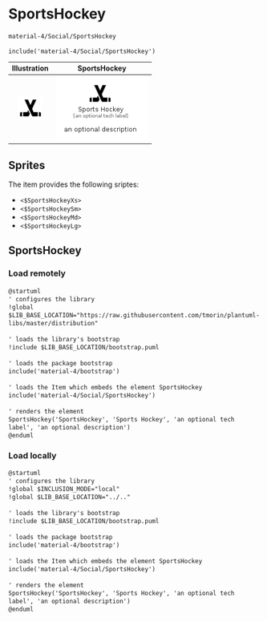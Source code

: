 # SportsHockey


```text
material-4/Social/SportsHockey
```

```text
include('material-4/Social/SportsHockey')
```



| Illustration | SportsHockey |
| :---: | :---: |
| ![illustration for Illustration](../../material-4/Social/SportsHockey.png) | ![illustration for SportsHockey](../../material-4/Social/SportsHockey.Local.png) |



## Sprites
The item provides the following sriptes:

- `<$SportsHockeyXs>`
- `<$SportsHockeySm>`
- `<$SportsHockeyMd>`
- `<$SportsHockeyLg>`





## SportsHockey

### Load remotely
```plantuml
@startuml
' configures the library
!global $LIB_BASE_LOCATION="https://raw.githubusercontent.com/tmorin/plantuml-libs/master/distribution"

' loads the library's bootstrap
!include $LIB_BASE_LOCATION/bootstrap.puml

' loads the package bootstrap
include('material-4/bootstrap')

' loads the Item which embeds the element SportsHockey
include('material-4/Social/SportsHockey')

' renders the element
SportsHockey('SportsHockey', 'Sports Hockey', 'an optional tech label', 'an optional description')
@enduml
```

### Load locally
```plantuml
@startuml
' configures the library
!global $INCLUSION_MODE="local"
!global $LIB_BASE_LOCATION="../.."

' loads the library's bootstrap
!include $LIB_BASE_LOCATION/bootstrap.puml

' loads the package bootstrap
include('material-4/bootstrap')

' loads the Item which embeds the element SportsHockey
include('material-4/Social/SportsHockey')

' renders the element
SportsHockey('SportsHockey', 'Sports Hockey', 'an optional tech label', 'an optional description')
@enduml
```

